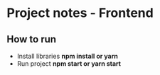 # Project notes - Frontend

## How to run
- Install libraries **npm install or yarn**
- Run project **npm start or yarn start**
